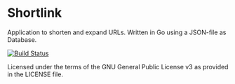 # Shortlink
Application to shorten and expand URLs. Written in Go using a JSON-file as Database.

[![Build Status](https://travis-ci.org/saschascherrer/shortlink.svg?branch=master)](https://travis-ci.org/saschascherrer/shortlink)

Licensed under the terms of the GNU General Public License v3 as provided in the LICENSE file.
